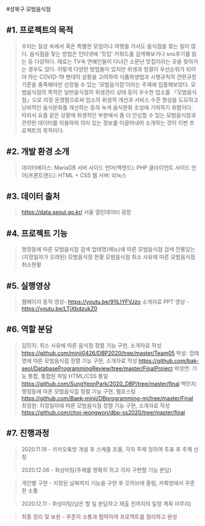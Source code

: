 #성북구 모범음식점
>

#1. 프로젝트의 목적
----------------------------------------------------------------------------------------------------------
>우리는 일상 속에서 혹은 특별한 모임이나 여행을 가서도 음식점을 찾는 일이 많다. 음식점을 찾는 방법은 인터넷에 '맛집' 키워드를 검색해보거나 sns후기를 읽는 등 다양하다. 때로는 TV속 연예인들이 다녀간 소문난 맛집이라는 곳을 찾아가는 경우도 있다. 이렇게 다양한 방법들이 있지만 위생과 청결이 우선순위가 되어야 하는 COVID-19 팬데믹 상황을 고려하여 식품위생법과 시행규칙의 관련규정 기준을 충족해야만 선정될 수 있는 ‘모범음식점’이라는 주제에 집중해보았다. 모범음식점의 목적은 일반음식점의 위생관리 상태 등이 우수한 업소를 『모범음식점』으로 지정 운영함으로써 업소의 위생적 개선과 서비스 수준 향상을 도모하고 낭비적인 음식문화를 개선하는 등의 녹색 음식문화 조성에 기여하기 위함이다. 따라서 요즘 같은 상황에 위생적인 부분에서 좀 더 안심할 수 있는 모범음식점과 관련한 데이터를 이용하여 의미 있는 정보를 이끌어내어 소개하는 것이 이번 프로젝트의 목적이다.

#2. 개발 환경 소개
----------------------------------------------------------------------------------------------------------
>데이터베이스: MariaDB
서버 사이드 언어(백엔드): PHP
클라이언트 사이드 언어(프론트엔드): HTML + CSS
웹 서버: 리눅스

#3. 데이터 출처
----------------------------------------------------------------------------------------------------------
>https://data.seoul.go.kr/ 서울 열린데이터 광장

#4. 프로젝트 기능
----------------------------------------------------------------------------------------------------------
>행정동에 따른 모범음식점 검색
업태명(메뉴)에 따른 모범음식점 검색
전통있는(지정일자가 오래된) 모범음식점 현황
모범음식점 취소 사유에 따른 모범음식점 취소현황


#5. 실행영상
----------------------------------------------------------------------------------------------------------
> 웹페이지 동작 영상- https://youtu.be/91iLIYFVJzo
> 소개자료 PPT 영상 - https://youtu.be/LTjXbdzukZ0



#6. 역할 분담
----------------------------------------------------------------------------------------------------------
>김민지: 취소 사유에 따른 음식점 정렬 기능 구현, 소개자료 작성 https://github.com/minji0426/DBP2020/tree/master/Team05
박설: 업태명에 따른 모범음식점 정렬 기능 구현, 소개자료 작성 https://github.com/bak-seol/DatabaseProgrammingReview/tree/master/FinalProject
박성연: 기능 통합, 통합된 파일 HTML/CSS 통일 https://github.com/SungYeonPark/2020_DBP/tree/master/final
백민지: 행정동에 따른 모범음식점 정렬 기능 구현, 웹호스팅 https://github.com/Baek-minji/DBprogramming-mj/tree/master/Final
최정원: 지정일자에 따른 모범음식점 정렬 기능 구현, 소개자료 작성 https://github.com/choi-jeongwon/dbp-ss2020/tree/master/final



#7. 진행과정
----------------------------------------------------------------------------------------------------------
>2020.11.18 - 카카오톡방 개설 후 스케줄 조율, 각자 주제 정하여 투표 후 주제 선정

>2020.12.06 - 화상미팅(주제를 명확히 하고 각자 구현할 기능 분담)

>개인별 구현 - 지정된 날짜까지 기능을 구현 후 깃허브에 올림, 카톡방에서 꾸준한 소통

>2020.12.11 - 화상미팅(남은 할 일 분담하고 제출 전까지의 일정 계획 마무리)

>최종 정리 및 보완 - 꾸준히 소통과 협력하여 프로젝트를 정리하고 완성
